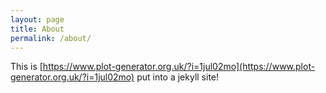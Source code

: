 ```yaml
---
layout: page
title: About
permalink: /about/
---
```


This is [https://www.plot-generator.org.uk/?i=1jul02mo](https://www.plot-generator.org.uk/?i=1jul02mo) put into a jekyll site!
